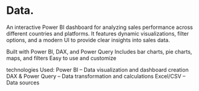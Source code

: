 # Data.
An interactive Power BI dashboard for analyzing sales performance across different countries and platforms. It features dynamic visualizations, filter options, and a modern UI to provide clear insights into sales data.

Built with Power BI, DAX, and Power Query
Includes bar charts, pie charts, maps, and filters
Easy to use and customize

technologies Used:
Power BI – Data visualization and dashboard creation
DAX & Power Query – Data transformation and calculations
Excel/CSV – Data sources
